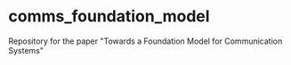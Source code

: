 # comms_foundation_model
Repository for the paper "Towards a Foundation Model for Communication Systems"
